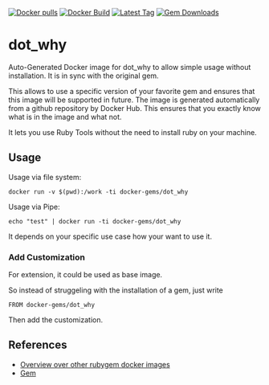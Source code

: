 [![Docker pulls](https://img.shields.io/docker/pulls/rubygem/dot_why.svg)](https://hub.docker.com/r/rubygem/dot_why/)
[![Docker Build](https://img.shields.io/docker/automated/rubygem/dot_why.svg)](https://hub.docker.com/r/rubygem/dot_why/)
[![Latest Tag](https://img.shields.io/github/tag/docker-rubygem/dot_why.svg)](https://hub.docker.com/r/rubygem/dot_why/)
[![Gem Downloads](https://img.shields.io/gem/dt/dot_why.svg)](https://rubygems.org/gems/dot_why/)
# dot_why

Auto-Generated Docker image for dot_why to allow simple usage without installation.
It is in sync with the original gem.

This allows to use a specific version of your favorite gem and ensures that this image will be supported in future.
The image is generated automatically from a github repository by Docker Hub.
This ensures that you exactly know what is in the image and what not.

It lets you use Ruby Tools without the need to install ruby on your machine.

## Usage

Usage via file system:

`docker run -v $(pwd):/work -ti docker-gems/dot_why`

Usage via Pipe:

`echo "test" | docker run -ti docker-gems/dot_why`

It depends on your specific use case how your want to use it.

### Add Customization

For extension, it could be used as base image.

So instead of struggeling with the installation of a gem, just write

`FROM docker-gems/dot_why`

Then add the customization.

## References

 - [Overview over other rubygem docker images](https://github.com/thinkbot/docker-rubygem)
 - [Gem](https://rubygems.org/gems/dot_why/)
